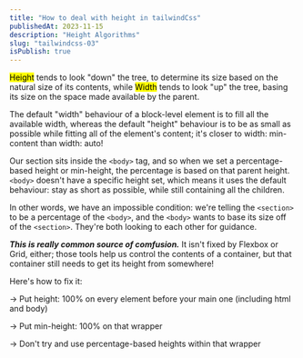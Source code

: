 ```yaml
---
title: "How to deal with height in tailwindCss"
publishedAt: 2023-11-15
description: "Height Algorithms"
slug: "tailwindcss-03"
isPublish: true
---
```


<mark>Height</mark> tends to look "down" the tree, to determine its size based on the natural size of its contents, while <mark>Width</mark> tends to look "up" the tree, basing its size on the space made available by the parent.

The default "width" behaviour of a block-level element is to fill all the available width, whereas the default "height" behaviour is to be as small as possible while fitting all of the element's content; it's closer to width: min-content than width: auto!

Our section sits inside the `<body>` tag, and so when we set a percentage-based height or min-height, the percentage is based on that parent height. `<body>` doesn't have a specific height set, which means it uses the default behaviour: stay as short as possible, while still containing all the children.

In other words, we have an impossible condition: we're telling the `<section>` to be a percentage of the `<body>`, and the `<body>` wants to base its size off of the `<section>`. They're both looking to each other for guidance.

**_This is really common source of comfusion._** It isn't fixed by Flexbox or Grid, either; those tools help us control the contents of a container, but that container still needs to get its height from somewhere!

Here's how to fix it:

-> Put height: 100% on every element before your main one (including html and body)

-> Put min-height: 100% on that wrapper

-> Don't try and use percentage-based heights within that wrapper
